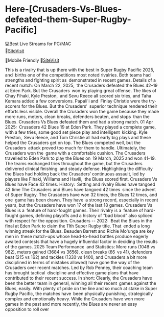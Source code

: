 # Here-[Crusaders-Vs-Blues-defeated-them-Super-Rugby-Pacific]

💻Best Live Streams for PC/MAC  
🔴[SiteVisit](https://rb.gy/xqgmu2)

📲Mobile  Friendly
🔴[SiteVisit](https://rb.gy/xqgmu2)


This is a rivalry that is up there with the best in Super Rugby Pacific 2025, and births one of the competitions most noted rivalries. Both teams had strengths and fighting spirit as demonstrated in recent games.
Details of a recent match:
On March 22, 2025, the Crusaders defeated the Blues 42–19 at Eden Park. But the Crusaders won by playing great offense. The likes of Chay Fihaki, Kyle Preston, and Sevu Reece all scored six tries, and Taha Kemara added a few conversions. Papali'i and Finlay Christie were the try-scorers for the Blues. But the Crusaders’ superior technique rendered their efforts less visible. Overall the Crusaders won the game because they made more runs, meters, clean breaks, defenders beaten, and stops than the Blues.
Crusaders Vs Blues defeated them and had a strong match. 
01 Apr 2025: Crusaders 42 Blues 19 at Eden Park. They played a complete game, with a few tries, some good set piece play and intelligent kicking. Kyle Preston, Sevu Reece, and Tom Christie all had early big plays and these helped the Crusaders get on top. The Blues competed well, but the Crusaders attack proved too much for them to handle. Ultimately, the Crusaders won the game with a comfortable cushion.
The Crusaders travelled to Eden Park to play the Blues on 19 March, 2025 and won 41–19. The teams exchanged tries throughout the game, but the Crusaders delivered clinical finishing and steady defense. Highlighting the difficulty the Blues had holding back the Crusaders’ continuous assault, led by players like Fihaki, Williams and Havili, the Blues scored first.
 Crusaders Vs Blues have Face 42 times.
History: Setting and rivalry Blues have tangoed 42 time
The Crusaders and Blues have tangoed 42 times since the advent of Super Rugby. The Crusaders have won 32 times, the Blues 12 times, and one game has been drawn. They have a strong record, especially in recent years, but the Crusaders have won 17 of the last 18 games.
Crusaders Vs Blues  is a feature of hard-fought games.
Their rivalry is a feature of hard-fought games, defining playoffs and a history of “bad blood” also spliced with respect for the opposition. Crusaders -- 2022: Beat the Blues in the final at Eden Park to claim the 11th Super Rugby title. That ended a long winning streak for the Blues.
Beauden Barrett and Richie Mo'unga are key men in these match-ups whose head-to-head battles produce eagerly awaited contests that have a hugely influential factor in deciding the results of the games.
2025 Team Performance and Statistics:
More runs (1048 vs 982), meters gained (3684 vs 3656), clean breaks (66 vs 41), defenders beat (215 vs 162) and tackles (1330 vs 1400, and Crusaders a bit more disciplined in terms of mistakes allowed) have gone the way of the Crusaders over recent matches.
Led by Rob Penney, their coaching team has brought tactical discipline and effective game plans that have contributed to their recent success.
In short:
Clearly, the Crusaders have been the better team in general, winning all their recent games against the Blues, easily. With plenty of pride on the line and so much at stake in Super Rugby Pacific, the matches have been physically punishing, strategically complex and emotionally heavy. While the Crusaders have won more games in the past and more recently, the Blues are never an easy opposition to roll over
